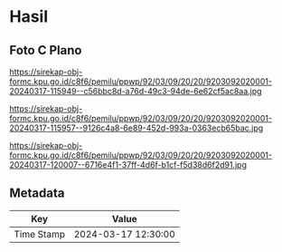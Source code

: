 # Hasil

## Foto C Plano

https://sirekap-obj-formc.kpu.go.id/c8f6/pemilu/ppwp/92/03/09/20/20/9203092020001-20240317-115949--c56bbc8d-a76d-49c3-94de-6e62cf5ac8aa.jpg

https://sirekap-obj-formc.kpu.go.id/c8f6/pemilu/ppwp/92/03/09/20/20/9203092020001-20240317-115957--9126c4a8-6e89-452d-993a-0363ecb65bac.jpg

https://sirekap-obj-formc.kpu.go.id/c8f6/pemilu/ppwp/92/03/09/20/20/9203092020001-20240317-120007--6716e4f1-37ff-4d6f-b1cf-f5d38d6f2d91.jpg


## Metadata

| Key        | Value               |
| ---------- | ------------------- |
| Time Stamp | 2024-03-17 12:30:00 |



